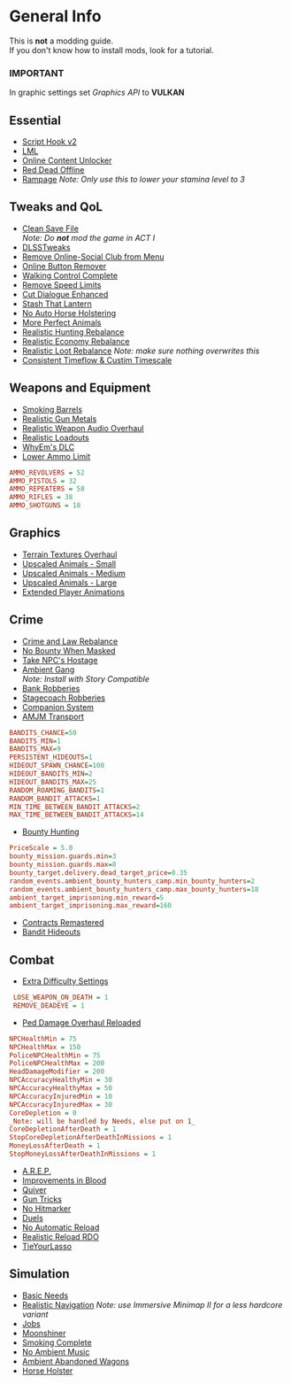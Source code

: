 # General Info

This is **not** a modding guide.  
If you don't know how to install mods, look for a tutorial.

### **IMPORTANT**

In graphic settings set _Graphics API_ to **VULKAN**

## Essential

- [Script Hook v2](https://www.nexusmods.com/reddeadredemption2/mods/1472)
- [LML](https://www.rdr2mods.com/downloads/rdr2/tools/76-lennys-mod-loader-rdr/)
- [Online Content Unlocker](https://www.nexusmods.com/reddeadredemption2/mods/1688)
- [Red Dead Offline](https://www.rdr2mods.com/downloads/rdr2/weapons/103-red-dead-offline/)
- [Rampage](https://www.nexusmods.com/reddeadredemption2/mods/233)
  _Note: Only use this to lower your stamina level to 3_

## Tweaks and QoL

- [Clean Save File](https://www.nexusmods.com/reddeadredemption2/mods/36)  
  _Note: Do **not** mod the game in ACT I_
- [DLSSTweaks](https://www.nexusmods.com/site/mods/550)
- [Remove Online-Social Club from Menu](https://www.nexusmods.com/reddeadredemption2/mods/2134)
- [Online Button Remover](https://www.nexusmods.com/reddeadredemption2/mods/2057)
- [Walking Control Complete](https://www.nexusmods.com/reddeadredemption2/mods/1173)
- [Remove Speed Limits](https://www.nexusmods.com/reddeadredemption2/mods/975)
- [Cut Dialogue Enhanced](https://www.nexusmods.com/reddeadredemption2/mods/3053)
- [Stash That Lantern](https://www.nexusmods.com/reddeadredemption2/mods/333)
- [No Auto Horse Holstering](https://www.nexusmods.com/reddeadredemption2/mods/1954)
- [More Perfect Animals](https://www.nexusmods.com/reddeadredemption2/mods/4761)
- [Realistic Hunting Rebalance](https://www.nexusmods.com/reddeadredemption2/mods/1559)
- [Realistic Economy Rebalance](https://www.nexusmods.com/reddeadredemption2/mods/1582)
- [Realistic Loot Rebalance](https://www.nexusmods.com/reddeadredemption2/mods/2827)
  _Note: make sure nothing overwrites this_
- [Consistent Timeflow & Custim Timescale](https://www.nexusmods.com/reddeadredemption2/mods/798)

## Weapons and Equipment

- [Smoking Barrels](https://www.nexusmods.com/reddeadredemption2/mods/6465)
- [Realistic Gun Metals](https://www.nexusmods.com/reddeadredemption2/mods/2435)
- [Realistic Weapon Audio Overhaul](https://www.nexusmods.com/reddeadredemption2/mods/2848)
- [Realistic Loadouts](https://www.nexusmods.com/reddeadredemption2/mods/1371)
- [WhyEm's DLC](https://www.nexusmods.com/reddeadredemption2/mods/671)
- [Lower Ammo Limit](https://www.nexusmods.com/reddeadredemption2/mods/295)

```ini
AMMO_REVOLVERS = 52
AMMO_PISTOLS = 32
AMMO_REPEATERS = 58
AMMO_RIFLES = 38
AMMO_SHOTGUNS = 18
```

## Graphics

- [Terrain Textures Overhaul](https://www.nexusmods.com/reddeadredemption2/mods/2189)
- [Upscaled Animals - Small](https://www.nexusmods.com/reddeadredemption2/mods/1933)
- [Upscaled Animals - Medium](https://www.nexusmods.com/reddeadredemption2/mods/1938)
- [Upscaled Animals - Large](https://www.nexusmods.com/reddeadredemption2/mods/1949)
- [Extended Player Animations](https://www.nexusmods.com/reddeadredemption2/mods/1420)

## Crime

- [Crime and Law Rebalance](https://www.nexusmods.com/reddeadredemption2/mods/569)
- [No Bounty When Masked](https://www.nexusmods.com/reddeadredemption2/mods/2248)
- [Take NPC's Hostage](https://www.nexusmods.com/reddeadredemption2/mods/1506)
- [Ambient Gang](https://www.nexusmods.com/reddeadredemption2/mods/822)  
  _Note: Install with Story Compatible_
- [Bank Robberies](https://www.nexusmods.com/reddeadredemption2/mods/1079)
- [Stagecoach Robberies](https://www.nexusmods.com/reddeadredemption2/mods/869)
- [Companion System](https://www.nexusmods.com/reddeadredemption2/mods/1065)
- [AMJM Transport](https://www.nexusmods.com/reddeadredemption2/mods/896)

```ini
BANDITS_CHANCE=50
BANDITS_MIN=1
BANDITS_MAX=9
PERSISTENT_HIDEOUTS=1
HIDEOUT_SPAWN_CHANCE=100
HIDEOUT_BANDITS_MIN=2
HIDEOUT_BANDITS_MAX=25
RANDOM_ROAMING_BANDITS=1
RANDOM_BANDIT_ATTACKS=1
MIN_TIME_BETWEEN_BANDIT_ATTACKS=2
MAX_TIME_BETWEEN_BANDIT_ATTACKS=14
```

- [Bounty Hunting](https://www.nexusmods.com/reddeadredemption2/mods/1073)

```ini
PriceScale = 5.0
bounty_mission.guards.min=3
bounty_mission.guards.max=8
bounty_target.delivery.dead_target_price=0.35
random_events.ambient_bounty_hunters_camp.min_bounty_hunters=2
random_events.ambient_bounty_hunters_camp.max_bounty_hunters=18
ambient_target_imprisoning.min_reward=5
ambient_target_imprisoning.max_reward=160
```

- [Contracts Remastered](https://www.nexusmods.com/reddeadredemption2/mods/1800)
- [Bandit Hideouts](https://www.nexusmods.com/reddeadredemption2/mods/2213)

## Combat

- [Extra Difficulty Settings](https://www.nexusmods.com/reddeadredemption2/mods/312)

```ini
 LOSE_WEAPON_ON_DEATH = 1
 REMOVE_DEADEYE = 1
```

- [Ped Damage Overhaul Reloaded](https://.nexusmods.com/reddeadredemption2/mods/184)

```ini
NPCHealthMin = 75
NPCHealthMax = 150
PoliceNPCHealthMin = 75
PoliceNPCHealthMax = 200
HeadDamageModifier = 200
NPCAccuracyHealthyMin = 30
NPCAccuracyHealthyMax = 50
NPCAccuracyInjuredMin = 10
NPCAccuracyInjuredMax = 30
CoreDepletion = 0
_Note: will be handled by Needs, else put on 1_
CoreDepletionAfterDeath = 1
StopCoreDepletionAfterDeathInMissions = 1
MoneyLossAfterDeath = 1
StopMoneyLossAfterDeathInMissions = 1
```

- [A.R.E.P.](https://www.nexusmods.com/reddeadredemption2/mods/4718)
- [Improvements in Blood](https://www.nexusmods.com/reddeadredemption2/mods/2371)
- [Quiver](https://www.nexusmods.com/reddeadredemption2/mods/328)
- [Gun Tricks](https://www.nexusmods.com/reddeadredemption2/mods/818)
- [No Hitmarker](https://www.rdr2mods.com/downloads/rdr2/scripts/55-no-hitmarker-mod/)
- [Duels](https://www.nexusmods.com/reddeadredemption2/mods/500)
- [No Automatic Reload](https://www.nexusmods.com/reddeadredemption2/mods/777)
- [Realistic Reload RDO](https://www.nexusmods.com/reddeadredemption2/mods/1122)
- [TieYourLasso](https://www.nexusmods.com/reddeadredemption2/mods/197)

## Simulation

- [Basic Needs](https://www.nexusmods.com/reddeadredemption2/mods/322)
- [Realistic Navigation](https://www.nexusmods.com/reddeadredemption2/mods/983)
  _Note: use Immersive Minimap II for a less hardcore variant_
- [Jobs](https://www.nexusmods.com/reddeadredemption2/mods/2383)
- [Moonshiner](https://www.nexusmods.com/reddeadredemption2/mods/1824)
- [Smoking Complete](https://www.nexusmods.com/reddeadredemption2/mods/2827)
- [No Ambient Music](https://www.nexusmods.com/reddeadredemption2/mods/2602)
- [Ambient Abandoned Wagons](https://www.nexusmods.com/reddeadredemption2/mods/6366)
- [Horse Holster](https://www.nexusmods.com/reddeadredemption2/mods/377)
